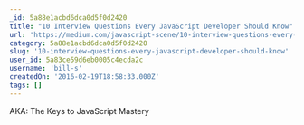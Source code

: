 ```yaml
---
_id: 5a88e1acbd6dca0d5f0d2420
title: "10 Interview Questions Every JavaScript Developer Should Know"
url: 'https://medium.com/javascript-scene/10-interview-questions-every-javascript-developer-should-know-6fa6bdf5ad95#.p3p1nk4qf'
category: 5a88e1acbd6dca0d5f0d2420
slug: '10-interview-questions-every-javascript-developer-should-know'
user_id: 5a83ce59d6eb0005c4ecda2c
username: 'bill-s'
createdOn: '2016-02-19T18:58:33.000Z'
tags: []
---
```


AKA: The Keys to JavaScript Mastery
